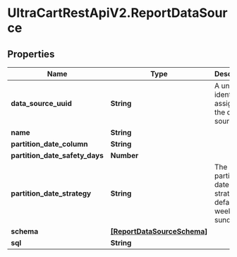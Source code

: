 # UltraCartRestApiV2.ReportDataSource

## Properties

Name | Type | Description | Notes
------------ | ------------- | ------------- | -------------
**data_source_uuid** | **String** | A unique identifier assigned to the data source. | [optional] 
**name** | **String** |  | [optional] 
**partition_date_column** | **String** |  | [optional] 
**partition_date_safety_days** | **Number** |  | [optional] 
**partition_date_strategy** | **String** | The partition date strategy, defaults to weekly sunday | [optional] 
**schema** | [**[ReportDataSourceSchema]**](ReportDataSourceSchema.md) |  | [optional] 
**sql** | **String** |  | [optional] 


